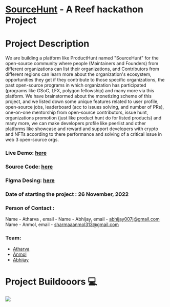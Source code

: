# [SourceHunt]() - A Reef hackathon Project




# Project Description

We are building a platform like ProductHunt named "SourceHunt" for the open-source community where people (Maintainers and Founders) from different organizations can list their organizations, and Contributors from different regions can learn more about the organization's ecosystem, opportunities they get if they contribute to those specific organizations, the past open-source programs in which organization has participated (programs like GSoC, LFX, polygon fellowship) and many more via this platform. We have brainstormed about the monetizing scheme of this project, and we listed down some unique features related to user profile, open-source jobs, leaderboard (acc to issues solving, and number of PRs), one-on-one mentorship from open-source contributors, issue hunt, organizations promotion (just like product hunt do for listed products) and many more, we can make developers profile like peerlist and other platforms like showcase and reward and support developers with crypto and NFTs according to there performance and solving of a critical issue in web 3 open-source orgs.


### Live Demo: [here]()
### Source Code: [here]()
### FIgma Desing: [here](https://www.figma.com/file/C7AGOBZAA4RW4F1KnUKnwr/Source-Hunt?node-id=0%3A1&t=veCvwy5GYCy7zEEl-1)
### Date of starting the project : 26 November, 2022
### Person of Contact :
Name - Atharva , email - 
Name - Abhijay, email - abhijay007j@gmail.com
Name - Anmol, email - sharmaaanmol313@gmail.com


### Team:
- [Atharva]()
- [Anmol]() 
- [Abhijay]()


# Project Buildooors 💻

<a href="https://github.com/Abhijay007/Source-hunt/graphs/contributors">
  <img src="https://contrib.rocks/image?repo=Abhijay007/Source-hunt"/>
</a>
